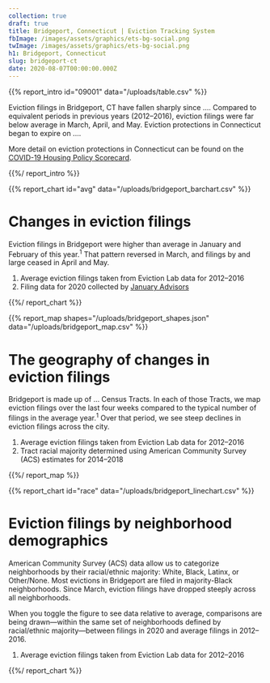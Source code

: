 ```yaml
---
collection: true
draft: true
title: Bridgeport, Connecticut | Eviction Tracking System
fbImage: /images/assets/graphics/ets-bg-social.png
twImage: /images/assets/graphics/ets-bg-social.png
h1: Bridgeport, Connecticut 
slug: bridgeport-ct
date: 2020-08-07T00:00:00.000Z
---
```


{{% report_intro id="09001" data="/uploads/table.csv" %}}

Eviction filings in Bridgeport, CT have fallen sharply since .... Compared to equivalent periods in previous years (2012–2016), eviction filings were far below average in March, April, and May. Eviction protections in Connecticut began to expire on ....

More detail on eviction protections in Connecticut can be found on the [COVID-19 Housing Policy Scorecard](https://evictionlab.org/covid-policy-scorecard/ct/).

{{%/ report_intro %}}

{{% report_chart id="avg" data="/uploads/bridgeport_barchart.csv" %}}

# Changes in eviction filings

Eviction filings in Bridgeport were higher than average in January and February of this year.<sup>1</sup> That pattern reversed in March, and filings by and large ceased in April and May. 

1. Average eviction filings taken from Eviction Lab data for 2012–2016
2. Filing data for 2020 collected by [January Advisors](https://www.januaryadvisors.com/)

{{%/ report_chart %}}


{{% report_map shapes="/uploads/bridgeport_shapes.json" data="/uploads/bridgeport_map.csv" %}}

# The geography of changes in eviction filings

Bridgeport is made up of ... Census Tracts. In each of those Tracts, we map eviction filings over the last four weeks compared to the typical number of filings in the average year.<sup>1</sup> Over that period, we see steep declines in eviction filings across the city.

1. Average eviction filings taken from Eviction Lab data for 2012–2016
2. Tract racial majority determined using American Community Survey (ACS) estimates for 2014–2018

{{%/ report_map %}}

{{% report_chart id="race" data="/uploads/bridgeport_linechart.csv" %}}

# Eviction filings by neighborhood demographics

American Community Survey (ACS) data allow us to categorize neighborhoods by their racial/ethnic majority: White, Black, Latinx, or Other/None. Most evictions in Bridgeport are filed in majority-Black neighborhoods. Since March, eviction filings have dropped steeply across all neighborhoods.

When you toggle the figure to see data relative to average, comparisons are being drawn—within the same set of neighborhoods defined by racial/ethnic majority—between filings in 2020 and average filings in 2012–2016.

1. Average eviction filings taken from Eviction Lab data for 2012–2016


{{%/ report_chart %}}